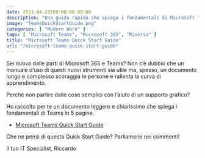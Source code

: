 ```yaml
---
date: 2021-04-23T09:00:00-00:00
description: "Una guida rapida che spiega i fondamentali di Microsoft Teams in 5 pagine, ottima per chi si avvicina a per la prima volta a questo prodotto."
image: "TeamsQuickStartGuide.png"
categories: [ "Modern Work" ]
tags: [ "Microsoft Teams", "Microsoft 365", "Risorsa" ]
title: "Microsoft Teams Quick Start Guide"
url: "/microsoft-teams-quick-start-guide"
---
```

Sei nuovo dalle parti di Microsoft 365 e Teams? Non c’è dubbio che un manuale d’uso di questi nuovi strumenti sia utile ma, spesso, un documento lungo e complesso scoraggia le persone e rallenta la curva di apprendimento.

Perché non partire dalle cose semplici con l’aiuto di un supporto grafico?

Ho raccolto per te un documento leggero e chiarissimo che spiega i fondamentali di Teams in 5 pagine.

- [Microsoft Teams Quick Start Guide](./resources/Microsoft-Teams-Quick-Start-Guide.pdf)

Che ne pensi di questa Quick Start Guide? Parliamone nei commenti!

Il tuo IT Specialist, Riccardo